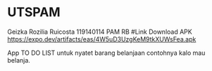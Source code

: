 # UTSPAM
Geizka Rozilia Ruicosta
119140114
PAM RB
#Link Download APK
https://expo.dev/artifacts/eas/4W5uD3UzgKeM9tkXUWsFea.apk

App TO DO LIST untuk nyatet barang belanjaan contohnya kalo mau belanja.
